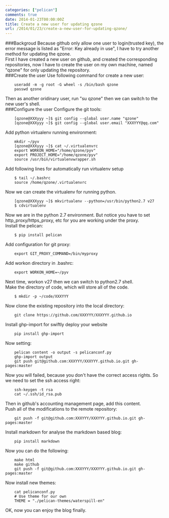 ```yaml
---
categories: ["pelican"]
comments: true
date: 2014-01-23T00:00:00Z
title: Create a new user for updating qzone
url: /2014/01/23/create-a-new-user-for-updating-qzone/
---
```


###Backgroud
Because github only allow one user to login(trusted key), the error message is listed as "Error: Key already in use", I have to try another method for updating the qzone.     
First I have created a new user on github, and created the corresponding repositories, now I have to create the user on my own machine, named "qzone" for only updating the repository.     
###Create the user
Use following command for create a new user:

```
	useradd -m -g root -G wheel -s /bin/bash qzone
	passwd qzone

```
Then as another oridinary user, run "su qzone" then we can switch to the new user's shell.    
###Configure the user
Configure the git tools:

```
	[qzone@XXXyyy ~]$ git config --global user.name "qzone"
	[qzone@XXXyyy ~]$ git config --global user.email "XXXYYY@qq.com"

```
Add python virtualenv running environment:

```
	mkdir ~/pyv
	[qzone@XXXyyy ~]$ cat ~/.virtualenvrc 
	export WORKON_HOME="/home/qzone/pyv"
	export PROJECT_HOME="/home/qzone/pyv"
	source /usr/bin/virtualenvwrapper.sh 	

```
Add following lines for automatically run virtualenv setup 

```
	$ tail ~/.bashrc
	source /home/qzone/.virtualenvrc

```
Now we can create the virtualenv for running python. 

```
	[qzone@XXXyyy ~]$ mkvirtualenv --python=/usr/bin/python2.7 v27
	$ cdvirtualenv

```
Now we are in the python 2.7 environment. But notice you have to set http_proxy/https_proxy, etc for you are working under the proxy.    
Install the pelican:

```
	$ pip install pelican

```
Add configuration for git proxy:

```
	export GIT_PROXY_COMMAND=/bin/myproxy

```
Add workon directory in .bashrc:

```
	export WORKON_HOME=~/pyv

```
Next time, workon v27 then we can switch to python2.7 shell.    
Make the directory of code, which will store all of the code.    

```
	$ mkdir -p ~/code/XXXYYY

```
Now clone the existing repository into the local directory:

```
	git clone https://github.com/XXXYYY/XXXYYY.github.io

```
Install ghp-import for swiftly deploy your website

```
	pip install ghp-import

```
Now setting:

```
	pelican content -o output -s pelicanconf.py
	ghp-import output
	git push git@github.com:XXXYYY/XXXYYY.github.io.git gh-pages:master

```
Now you will failed, because you don't have the correct access rights. So we need to set the ssh access right:

```
	ssh-keygen -t rsa
	cat ~/.ssh/id_rsa.pub

```
Then in github's accounting management page, add this content.    
Push all of the modifications to the remote repository: 

```
	git push -f git@github.com:XXXYYY/XXXYYY.github.io.git gh-pages:master

```
Install markdown for analyse the markdown based blog:

```
	pip install markdown

```
Now you can do the following:

```
	make html
	make github
	git push -f git@github.com:XXXYYY/XXXYYY.github.io.git gh-pages:master

```
Now install new themes:

```
	cat pelicanconf.py
	# Use theme for our own
	THEME = "./pelican-themes/waterspill-en"

```
OK, now you can enjoy the blog finally. 
